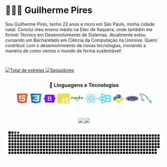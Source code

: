 <h1>👨🏽‍💻 Guilherme Pires</h1>

Sou Guilherme Pires, tenho 22 anos e moro em São Paulo, minha cidade natal. Concluí meu ensino médio na Etec de Itaquera, onde também me formei Técnico em Desenvolvimento de Sistemas.
Atualmente estou cursando um Bacharelado em Ciência da Computação na Uninove. Quero contribuir com o desenvolvimento de novas tecnologias, inovando a maneira de como vemos o mundo de forma sustentável!

<br>
<p align="left">
    <a href="https://github.com/Gui-Pires?tab=repositories&sort=stargazers">
        <img 
            alt="Total de estrelas" 
            title="Total de estrelas GitHub" 
            src="https://custom-icon-badges.demolab.com/github/stars/Gui-Pires?color=55960c&style=for-the-badge&labelColor=488207&logo=star&label=estrelas"
        />
    </a>
    <a href="https://github.com/Gui-Pires?tab=followers">
        <img 
            alt="Seguidores" 
            title="Me siga no GitHub" 
            src="https://custom-icon-badges.demolab.com/github/followers/Gui-Pires?color=236ad3&labelColor=1155ba&style=for-the-badge&logo=github&label=Seguidores&logoColor=white"
        />
    </a>
</p>

##

<div style="display: inline_block" align="center">
  <h3>🤖 Linguagens e Tecnologias</h3>
  <img align="center" title="HTML" height="32" width="40" src="https://raw.githubusercontent.com/devicons/devicon/master/icons/html5/html5-original.svg">
  <img align="center" title="CSS" height="32" width="40" src="https://raw.githubusercontent.com/devicons/devicon/master/icons/css3/css3-original.svg">
  <img align="center" title="Bootstrap" height="32" width="40" src="https://raw.githubusercontent.com/devicons/devicon/refs/heads/master/icons/bootstrap/bootstrap-original.svg">
  <img align="center" title="JavaScript" height="32" width="40" src="https://raw.githubusercontent.com/devicons/devicon/master/icons/javascript/javascript-plain.svg">
  <img align="center" title="Node.js" height="32" width="40" src="https://raw.githubusercontent.com/devicons/devicon/master/icons/nodejs/nodejs-plain-wordmark.svg">
  <img align="center" title="React" height="32" width="40" src="https://raw.githubusercontent.com/devicons/devicon/master/icons/react/react-original.svg">
  <img align="center" title="ReactBs" height="32" width="40" src="https://raw.githubusercontent.com/devicons/devicon/master/icons/reactbootstrap/reactbootstrap-original.svg">
  <img align="center" title="Python" height="32" width="40" src="https://raw.githubusercontent.com/devicons/devicon/refs/heads/master/icons/python/python-original.svg">
  <img align="center" title="PHP" height="32" width="40" src="https://raw.githubusercontent.com/devicons/devicon/refs/heads/master/icons/php/php-original.svg">
  <img align="center" title="MySQL" height="32" width="40" src="https://raw.githubusercontent.com/devicons/devicon/refs/heads/master/icons/mysql/mysql-original.svg">
</div>

##

<div align="center"><br>
  <a href="https://github.com/Gui-Pires" title="Perfil do Guilherme Pires">
    <img height="180em" src="https://github-readme-stats.vercel.app/api?username=gui-pires&theme=tokyonight&show_icons=true" />
    <img height="180em" src="https://github-readme-stats.vercel.app/api/top-langs/?username=gui-pires&theme=tokyonight&include_all_commits=true&count_private=true&layout=compact" />
  </a>
</div>

<div align="center">
    
![snake gif](https://github.com/Gui-Pires/Gui-Pires/blob/output/github-snake-dark.svg)
</div>

